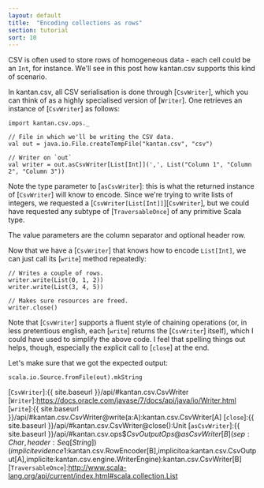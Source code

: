 ```yaml
---
layout: default
title:  "Encoding collections as rows"
section: tutorial
sort: 10
---
```

CSV is often used to store rows of homogeneous data - each cell could be an `Int`, for instance. We'll see in this post
how kantan.csv supports this kind of scenario.

In kantan.csv, all CSV serialisation is done through [`CsvWriter`], which you can think of as a highly specialised
version of [`Writer`]. One retrieves an instance of [`CsvWriter`] as follows:

```tut:silent
import kantan.csv.ops._

// File in which we'll be writing the CSV data.
val out = java.io.File.createTempFile("kantan.csv", "csv")

// Writer on `out`
val writer = out.asCsvWriter[List[Int]](',', List("Column 1", "Column 2", "Column 3"))
```

Note the type parameter to [`asCsvWriter`]: this is what the returned instance of [`CsvWriter`] will know to encode.
Since we're trying to write lists of integers, we requested a [`CsvWriter[List[Int]]`][`CsvWriter`], but we could have
requested any subtype of [`TraversableOnce`] of any primitive Scala type. 

The value parameters are the column separator and optional header row.

Now that we have a [`CsvWriter`] that knows how to encode `List[Int]`, we can just call its [`write`] method repeatedly:

```tut:silent
// Writes a couple of rows.
writer.write(List(0, 1, 2))
writer.write(List(3, 4, 5))

// Makes sure resources are freed.
writer.close()
```

Note that [`CsvWriter`] supports a fluent style of chaining operations (or, in less pretentious english, each [`write`]
returns the [`CsvWriter`] itself), which I could have used to simplify the above code. I feel that spelling things out
helps, though, especially the explicit call to [`close`] at the end.

Let's make sure that we got the expected output:

```tut
scala.io.Source.fromFile(out).mkString
```


[`CsvWriter`]:{{ site.baseurl }}/api/#kantan.csv.CsvWriter
[`Writer`]:https://docs.oracle.com/javase/7/docs/api/java/io/Writer.html
[`write`]:{{ site.baseurl }}/api/#kantan.csv.CsvWriter@write(a:A):kantan.csv.CsvWriter[A]
[`close`]:{{ site.baseurl }}/api/#kantan.csv.CsvWriter@close():Unit
[`asCsvWriter`]:{{ site.baseurl }}/api/#kantan.csv.ops$$CsvOutputOps@asCsvWriter[B](sep:Char,header:Seq[String])(implicitevidence$1:kantan.csv.RowEncoder[B],implicitoa:kantan.csv.CsvOutput[A],implicite:kantan.csv.engine.WriterEngine):kantan.csv.CsvWriter[B]
[`TraversableOnce`]:http://www.scala-lang.org/api/current/index.html#scala.collection.List